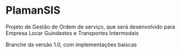 PlamanSIS
=========

Projeto de Gestão de Ordem de serviço, que será desenvolvido para Empresa Locar Guindastes e Transportes Intermodais



Branche da versão 1.0, com implementações baiscas
